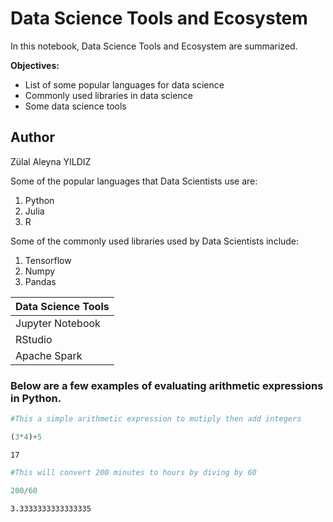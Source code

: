 # Data Science Tools and Ecosystem

In this notebook, Data Science Tools and Ecosystem are summarized.

**Objectives:**
* List of some popular languages for data science
* Commonly used libraries in data science
* Some data science tools


## Author 
Zülal Aleyna YILDIZ

Some of the popular languages that Data Scientists use are:
1. Python
2. Julia
3. R

Some of the commonly used libraries used by Data Scientists include:
1. Tensorflow
2. Numpy
3. Pandas

| Data Science Tools |
|--------------------|
| Jupyter Notebook   |
| RStudio            |
| Apache Spark       |


### Below are a few examples of evaluating arithmetic expressions in Python.



```python
#This a simple arithmetic expression to mutiply then add integers
```


```python
(3*4)+5
```




    17




```python
#This will convert 200 minutes to hours by diving by 60
```


```python
200/60
```




    3.3333333333333335




```python

```


```python

```
